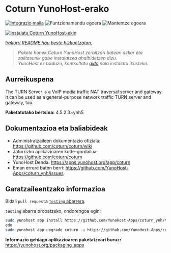 <!--
Ohart ongi: README hau automatikoki sortu da <https://github.com/YunoHost/apps/tree/master/tools/readme_generator>ri esker
EZ editatu eskuz.
-->

# Coturn YunoHost-erako

[![Integrazio maila](https://dash.yunohost.org/integration/coturn.svg)](https://ci-apps.yunohost.org/ci/apps/coturn/) ![Funtzionamendu egoera](https://ci-apps.yunohost.org/ci/badges/coturn.status.svg) ![Mantentze egoera](https://ci-apps.yunohost.org/ci/badges/coturn.maintain.svg)

[![Instalatu Coturn YunoHost-ekin](https://install-app.yunohost.org/install-with-yunohost.svg)](https://install-app.yunohost.org/?app=coturn)

*[Irakurri README hau beste hizkuntzatan.](./ALL_README.md)*

> *Pakete honek Coturn YunoHost zerbitzari batean azkar eta zailtasunik gabe instalatzea ahalbidetzen dizu.*  
> *YunoHost ez baduzu, kontsultatu [gida](https://yunohost.org/install) nola instalatu ikasteko.*

## Aurreikuspena

The TURN Server is a VoIP media traffic NAT traversal server and gateway. It can be used as a general-purpose network traffic TURN server and gateway, too.

**Paketatutako bertsioa:** 4.5.2.3~ynh5
## Dokumentazioa eta baliabideak

- Administratzaileen dokumentazio ofiziala: <https://github.com/coturn/coturn/wiki>
- Jatorrizko aplikazioaren kode-gordailua: <https://github.com/coturn/coturn>
- YunoHost Denda: <https://apps.yunohost.org/app/coturn>
- Eman errore baten berri: <https://github.com/YunoHost-Apps/coturn_ynh/issues>

## Garatzaileentzako informazioa

Bidali `pull request`a [`testing` abarrera](https://github.com/YunoHost-Apps/coturn_ynh/tree/testing).

`testing` abarra probatzeko, ondorengoa egin:

```bash
sudo yunohost app install https://github.com/YunoHost-Apps/coturn_ynh/tree/testing --debug
edo
sudo yunohost app upgrade coturn -u https://github.com/YunoHost-Apps/coturn_ynh/tree/testing --debug
```

**Informazio gehiago aplikazioaren paketatzeari buruz:** <https://yunohost.org/packaging_apps>
